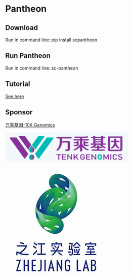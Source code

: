 # Pantheon
## Download
Run in command line: pip install scpantheon

## Run Pantheon
Run in command line: sc-pantheon

## Tutorial
[See here](https://pantheon.readthedocs.io/en/latest/index.html)

## Sponsor
[万乘基因-10K Genomics](http://www.10kgenomics.com/)

![本地路径](10k-genomics.png "万乘基因")

![本地路径](zhijiang.png "之江实验室")
